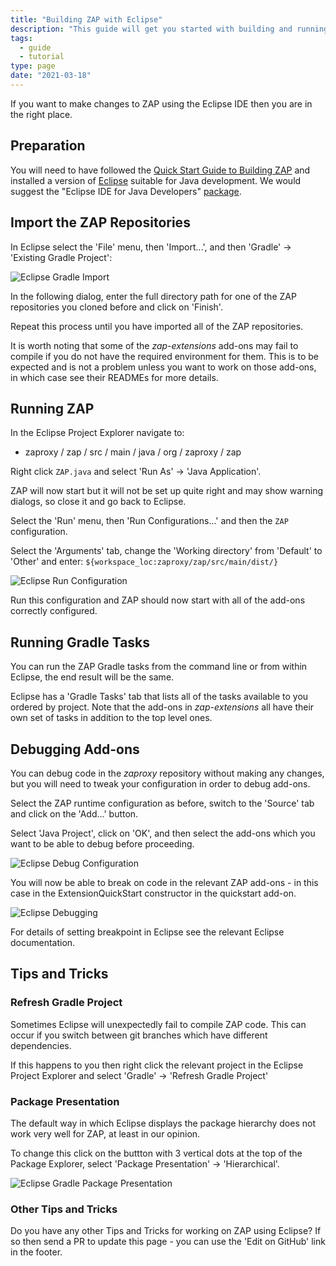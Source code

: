 ```yaml
---
title: "Building ZAP with Eclipse"
description: "This guide will get you started with building and running ZAP in the Eclipse IDE."
tags:
  - guide
  - tutorial
type: page
date: "2021-03-18"
---
```


If you want to make changes to ZAP using the Eclipse IDE then you are in the right place.

## Preparation

You will need to have followed the [Quick Start Guide to Building ZAP](../quick-start-build/) and installed a version of [Eclipse](https://www.eclipse.org/) suitable for Java development. We would suggest the "Eclipse IDE for Java Developers" [package](https://www.eclipse.org/downloads/packages/).

## Import the ZAP Repositories

In Eclipse select the 'File' menu, then 'Import...', and then 'Gradle' &#8594; 'Existing Gradle Project':

![Eclipse Gradle Import](/img/docs/developer/eclipse-import.png)

In the following dialog, enter the full directory path for one of the ZAP repositories you cloned before and click on 'Finish'.

Repeat this process until you have imported all of the ZAP repositories.

It is worth noting that some of the _zap-extensions_ add-ons may fail to compile if you do not have the required environment for them. This is to be expected and is not a problem unless you want to work on those add-ons, in which case see their READMEs for more details.

## Running ZAP

In the Eclipse Project Explorer navigate to:

- zaproxy / zap / src / main / java / org / zaproxy / zap

Right click `ZAP.java` and select 'Run As' &#8594; 'Java Application'.

ZAP will now start but it will not be set up quite right and may show warning dialogs, so close it and go back to Eclipse.

Select the 'Run' menu, then 'Run Configurations...' and then the `ZAP` configuration.

Select the 'Arguments' tab, change the 'Working directory' from 'Default' to 'Other' and enter: `${workspace_loc:zaproxy/zap/src/main/dist/}`

![Eclipse Run Configuration](/img/docs/developer/eclipse-config-run.png)

Run this configuration and ZAP should now start with all of the add-ons correctly configured.

## Running Gradle Tasks

You can run the ZAP Gradle tasks from the command line or from within Eclipse, the end result will be the same.

Eclipse has a 'Gradle Tasks' tab that lists all of the tasks available to you ordered by project.
Note that the add-ons in _zap-extensions_ all have their own set of tasks in addition to the top level ones.

## Debugging Add-ons

You can debug code in the _zaproxy_ repository without making any changes, but you will need to tweak your configuration in order to debug add-ons.

Select the ZAP runtime configuration as before, switch to the 'Source' tab and click on the 'Add...' button.

Select 'Java Project', click on 'OK', and then select the add-ons which you want to be able to debug before proceeding.

![Eclipse Debug Configuration](/img/docs/developer/eclipse-config-debug.png)

You will now be able to break on code in the relevant ZAP add-ons - in this case in the ExtensionQuickStart constructor in the quickstart add-on.

![Eclipse Debugging](/img/docs/developer/eclipse-debug.png)

For details of setting breakpoint in Eclipse see the relevant Eclipse documentation.

## Tips and Tricks

### Refresh Gradle Project

Sometimes Eclipse will unexpectedly fail to compile ZAP code. This can occur if you switch between git branches which have different dependencies.

If this happens to you then right click the relevant project in the Eclipse Project Explorer and select 'Gradle' &#8594; 'Refresh Gradle Project'

### Package Presentation

The default way in which Eclipse displays the package hierarchy does not work very well for ZAP, at least in our opinion.

To change this click on the buttton with 3 vertical dots at the top of the Package Explorer, select 'Package Presentation' &#8594; 'Hierarchical'.

![Eclipse Gradle Package Presentation](/img/docs/developer/eclipse-package.png)

### Other Tips and Tricks

Do you have any other Tips and Tricks for working on ZAP using Eclipse? If so then send a PR to update this page - you can use the 'Edit on GitHub' link in the footer.
